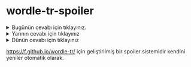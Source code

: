 # wordle-tr-spoiler

<details>
  <summary>Bugünün cevabı için tıklayınız.</summary>
  <br>
    <b> tiran </b>
</details>

<details>
  <summary>Yarının cevabı için tıklayınız</summary>
  <br>
   <b> tesis </b>
</details>

<details>
  <summary>Dünün cevabı için tıklayınız </summary>
  <br>
  <b> tutam </b>
</details>

https://f.github.io/wordle-tr/ için geliştirilmiş bir spoiler sistemidir kendini yeniler otomatik olarak.

